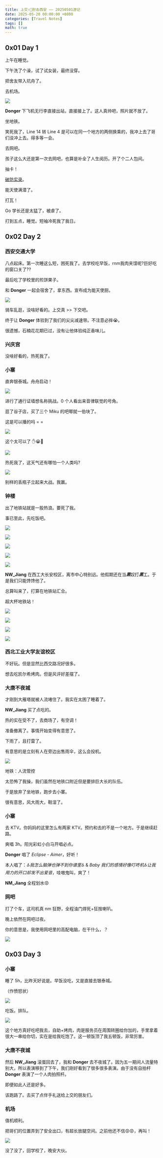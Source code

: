 ```yaml
---
title: 上交✌🏻肘击西安 —— 20250501游记
date: 2025-05-20 00:00:00 +0800
categories: [Travel Notes]
tags: []
math: true
---
```


## 0x01 Day 1

上午在睡觉。

下午洗了个澡，试了试女装，最终没穿。

把舍友带入坑舟了。

去机场。

![](/assets/Posts/Travel-Notes-3/img-1.jpg)

**Donger** 下飞机无行李直接出站，直接接上了。这人真帅吧，照片就不放了。

坐地铁。

笑死我了，Line 14 转 Line 4 是可以在同一个地方的两侧换乘的，我冲上去了哥们没冲上去。得多等一会。

去网吧。

孩子这么大还是第一次去网吧，也算是补全了人生阅历。开了个二人包间。

抽卡！

[破防实录](https://www.bilibili.com/video/BV1ksGoz1EFN)。

能天使满潜了。

打瓦！

Go 学长还是太猛了，被虐了。

打到五点，睡觉。短袖冷死我了我日。

## 0x02 Day 2

### 西安交通大学

八点起床。第一次睡这么短，困死我了。去学校吃早饭，rnm我肉夹馍呢?巨好吃的窗口关了??

最后吃了学校里的煎饼果子。

和 **Donger** 一起会宿舍了，拿东西。宣布成为能天使厨。

![](/assets/Posts/Travel-Notes-3/img-2.jpg)

骑车乱逛，没啥好看的。上交真 >> 下交吧。

终于让 **Donger** 体验到了我们的尖尖减速带。不注意必摔😭。

很遗憾，石楠花花期已过，没有让他体验纯正香味儿。

### 兴庆宫

没啥好看的，热死我了。

### 小寨

直奔银泰城。舟舟启动！  

![](/assets/Posts/Travel-Notes-3/pho-1.png)

进行了通行证墙想名称挑战。0 个人看出来音律联觉的号角。

逛了谷子店，买了三个 Miku 的吧唧就一伯块了。

这是可以播的吗 = =

![](/assets/Posts/Travel-Notes-3/img-4.jpg)

这个太可以了 ✋😭🤚

![](/assets/Posts/Travel-Notes-3/img-5.jpg)

热死我了，这天气还有哪怕一个人类吗?

![](/assets/Posts/Travel-Notes-3/img-6.jpg)

别样的丢瓶子立起来大战。我赢。

### 钟楼

出了地铁站就是一股热浪。要死了我。

事已至此，先吃饭吧。

![](/assets/Posts/Travel-Notes-3/img-7.jpg)

![](/assets/Posts/Travel-Notes-3/img-8.jpg)

![](/assets/Posts/Travel-Notes-3/img-9.jpg)

![](/assets/Posts/Travel-Notes-3/img-10.jpg)

![](/assets/Posts/Travel-Notes-3/img-11.jpg)

**NW_Jiang** 在西工大长安校区，离市中心特别远。他假期还在当***黑***奴打***黑***工。于是我们只能馋馋他了。

总算叫来了，打算在地铁站汇合。

超大杯地铁站！

![](/assets/Posts/Travel-Notes-3/img-12.jpg)

![](/assets/Posts/Travel-Notes-3/img-13.jpg)

![](/assets/Posts/Travel-Notes-3/img-14.jpg)

![](/assets/Posts/Travel-Notes-3/img-15.jpg)

### 西北工业大学友谊校区

不好玩。但是显然比西交路况好很多。

想去吃凯尔希烤肉。但是风评好差摆了。

### 大唐不夜城

才刚到大雁塔就被人流堵住了。我实在太困了睡着了。

**NW_Jiang** 买了点吃的。

热的实在受不了，去商场了，有空调！

准备撤离了。事情开始变得有意思了。

下雨了，且打雷了。

有意思的是立刻有人在旁边出售雨伞，这么会投机。

![](/assets/Posts/Travel-Notes-3/img-16.jpg)

地铁：人流管控

太恐怖了我操，我们虽然在地铁口附近但是要排巨大长的队伍。

于是放弃了坐地铁，跑步去小寨。

很有意思，风大雨大，鞋湿了。

### 小寨

去 KTV。你妈妈的这里怎么有两家 KTV。预约和去的不是一个地方。于是继续赶路。

爽唱 3h。阳光彩虹小白马开唱必点。

**Donger** 唱了 *Eclipse - Aimer*，好听！

本人唱了：*♿️我怎么脑弹也弹不到你谱里♿️* & *Baby 我们的感情好像叮咚机♿️让我用力的开口却发不出爱音*，哇嗷鬼叫，爽了！

**NM_Jiang** 全程划水😡

### 网吧

打了个车，这司机真 nm 狂野，全程油门焊死+狂按喇叭。

晚上依然在网吧过夜。

你的意思是，我使用网吧里的高配电脑，在干什么，？

![](/assets/Posts/Travel-Notes-3/img-17.jpg)

## 0x03 Day 3

### 小寨

睡了 5h，比昨天好说是。早饭没吃，又是直接去银泰城。

（作愤怒状）

![](/assets/Posts/Travel-Notes-3/pho-2.png)

吃饭。排队。

![](/assets/Posts/Travel-Notes-3/img-18.jpg)

这个地方真好吃吧我去，自助+烤肉，肉是服务员在周围转圈给你加的，手里拿着很大一串给你切，实在是给我吃饱了。这一顿饭顶了我五顿饭，非常厉害。

### 大唐不夜城

然后 **NW_Jiang** 滚蛋回去了，我和 **Donger** 去不夜城了。因为五一期间人流量特别大，所以表演移到了下午，我们刚好看到了很多很多表演。由于没有自拍杆 **Donger** 表演了一个人肉拍照杆。

即便如此人还是好多。

该跑路了。去买了点伴手礼送给上交的朋友们。

### 机场

值机顺利。

把哥们的位置弄到了安全出口，有超长放腿空间。之前他还不信😡😡，再叫！

![](/assets/Posts/Travel-Notes-3/img-19.jpg)

没了没了，回学校了，晚安大伙。
